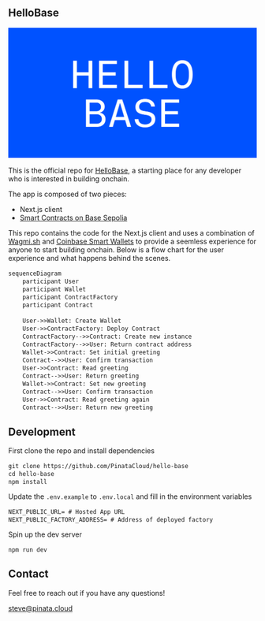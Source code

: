 ## HelloBase

![og](./public/og.png)

This is the official repo for [HelloBase](https://hellobase.dev), a starting place for any developer who is interested in building onchain.

The app is composed of two pieces:

- Next.js client
- [Smart Contracts on Base Sepolia](https://github.com/PinataCloud/hello-base-contracts)

This repo contains the code for the Next.js client and uses a combination of [Wagmi.sh](https://wagmi.sh) and [Coinbase Smart Wallets](https://www.coinbase.com/wallet/smart-wallet) to provide a seemless experience for anyone to start building onchain. Below is a flow chart for the user experience and what happens behind the scenes.

```mermaid
sequenceDiagram
    participant User
    participant Wallet
    participant ContractFactory
    participant Contract

    User->>Wallet: Create Wallet
    User->>ContractFactory: Deploy Contract
    ContractFactory-->>Contract: Create new instance
    ContractFactory-->>User: Return contract address
    Wallet->>Contract: Set initial greeting
    Contract-->>User: Confirm transaction
    User->>Contract: Read greeting
    Contract-->>User: Return greeting
    Wallet->>Contract: Set new greeting
    Contract-->>User: Confirm transaction
    User->>Contract: Read greeting again
    Contract-->>User: Return new greeting
```

## Development

First clone the repo and install dependencies

```
git clone https://github.com/PinataCloud/hello-base
cd hello-base
npm install
```

Update the `.env.example` to `.env.local` and fill in the environment variables

```
NEXT_PUBLIC_URL= # Hosted App URL
NEXT_PUBLIC_FACTORY_ADDRESS= # Address of deployed factory
```

Spin up the dev server

```
npm run dev
```

## Contact

Feel free to reach out if you have any questions!

[steve@pinata.cloud](mailto:steve@pinata.cloud)
